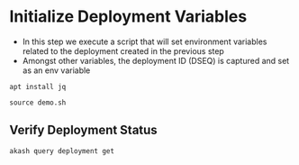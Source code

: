 # Initialize Deployment Variables



* In this step we execute a script that will set environment variables related to the deployment created in the previous step
* Amongst other variables, the deployment ID (DSEQ) is captured and set as an env variable

```
apt install jq

source demo.sh
```

## Verify Deployment Status

```
akash query deployment get
```
